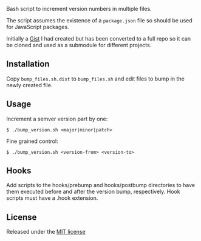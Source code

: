 Bash script to increment version numbers in multiple files. 

The script assumes the existence of a `package.json` file so should be used for JavaScript packages.

Initially a [Gist](https://gist.github.com/andyexeter/da932c9644d832e3be6706d20d539ff7) I had created but has been
converted to a full repo so it can be cloned and used as a submodule for different projects.

## Installation

Copy `bump_files.sh.dist` to `bump_files.sh` and edit files to bump in the newly created file.

## Usage 

Increment a semver version part by one:

```
$ ./bump_version.sh <major|minor|patch>
``` 

Fine grained control:

```
$ ./bump_version.sh <version-from> <version-to>
``` 

## Hooks

Add scripts to the hooks/prebump and hooks/postbump directories to have them executed before and after the version bump, respectively.
Hook scripts must have a .hook extension.

## License

Released under the [MIT license](LICENSE)
